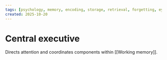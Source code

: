 ```yaml
---
tags: [psychology, memory, encoding, storage, retrieval, forgetting, eyewitness, amnesia, alzheimers, cte]
created: 2025-10-20
---
```

# Central executive

Directs attention and coordinates components within [[Working memory]].
